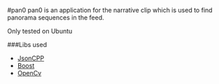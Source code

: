 #pan0
pan0 is an application for the narrative clip which is used to find panorama sequences in the feed.

Only tested on Ubuntu

###Libs used
* [JsonCPP](http://jsoncpp.sourceforge.net/)
* [Boost](http://www.boost.org/)
* [OpenCv](http://opencv.org/)
